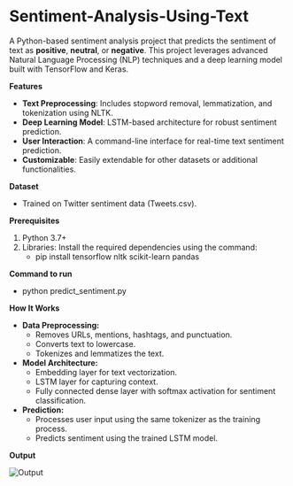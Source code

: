 # Sentiment-Analysis-Using-Text

A Python-based sentiment analysis project that predicts the sentiment of text as **positive**, **neutral**, or **negative**. This project leverages advanced Natural Language Processing (NLP) techniques and a deep learning model built with TensorFlow and Keras.

**Features**

- **Text Preprocessing**: Includes stopword removal, lemmatization, and tokenization using NLTK.
- **Deep Learning Model**: LSTM-based architecture for robust sentiment prediction.
- **User Interaction**: A command-line interface for real-time text sentiment prediction.
- **Customizable**: Easily extendable for other datasets or additional functionalities.

**Dataset** 
- Trained on Twitter sentiment data (Tweets.csv).

**Prerequisites**
1. Python 3.7+
2. Libraries: Install the required dependencies using the command:
   - pip install tensorflow nltk scikit-learn pandas

**Command to run**
- python predict_sentiment.py

**How It Works**
- **Data Preprocessing:**
  - Removes URLs, mentions, hashtags, and punctuation.
  - Converts text to lowercase.
  - Tokenizes and lemmatizes the text.
- **Model Architecture:**
  - Embedding layer for text vectorization.
  - LSTM layer for capturing context.
  - Fully connected dense layer with softmax activation for sentiment classification.
- **Prediction:**
  - Processes user input using the same tokenizer as the training process.
  - Predicts sentiment using the trained LSTM model.

**Output**

![Output](https://github.com/user-attachments/assets/d955f7c1-69fc-4073-8924-62dc21276cf5)
